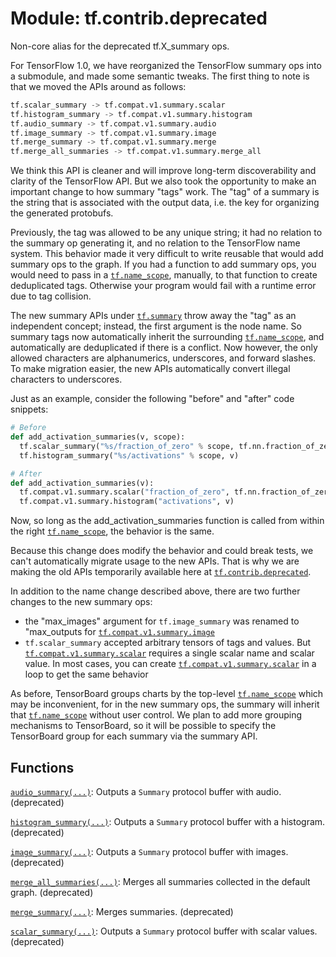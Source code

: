 <div itemscope itemtype="http://developers.google.com/ReferenceObject">
<meta itemprop="name" content="tf.contrib.deprecated" />
<meta itemprop="path" content="Stable" />
</div>

# Module: tf.contrib.deprecated

Non-core alias for the deprecated tf.X_summary ops.

<!-- Placeholder for "Used in" -->

For TensorFlow 1.0, we have reorganized the TensorFlow summary ops into a
submodule, and made some semantic tweaks. The first thing to note is that we
moved the APIs around as follows:

```python
tf.scalar_summary -> tf.compat.v1.summary.scalar
tf.histogram_summary -> tf.compat.v1.summary.histogram
tf.audio_summary -> tf.compat.v1.summary.audio
tf.image_summary -> tf.compat.v1.summary.image
tf.merge_summary -> tf.compat.v1.summary.merge
tf.merge_all_summaries -> tf.compat.v1.summary.merge_all
```

We think this API is cleaner and will improve long-term discoverability and
clarity of the TensorFlow API. But we also took the opportunity to make an
important change to how summary "tags" work. The "tag" of a summary is the
string that is associated with the output data, i.e. the key for organizing the
generated protobufs.

Previously, the tag was allowed to be any unique string; it had no relation
to the summary op generating it, and no relation to the TensorFlow name system.
This behavior made it very difficult to write reusable  that would add
summary ops to the graph. If you had a function to add summary ops, you would
need to pass in a <a href="../../tf/name_scope.md"><code>tf.name_scope</code></a>, manually, to that function to create
deduplicated tags. Otherwise your program would fail with a runtime error due
to tag collision.

The new summary APIs under <a href="../../tf/summary.md"><code>tf.summary</code></a> throw away the "tag" as an independent
concept; instead, the first argument is the node name. So summary tags now
automatically inherit the surrounding <a href="../../tf/name_scope.md"><code>tf.name_scope</code></a>, and automatically
are deduplicated if there is a conflict. Now however, the only allowed
characters are alphanumerics, underscores, and forward slashes. To make
migration easier, the new APIs automatically convert illegal characters to
underscores.

Just as an example, consider the following "before" and "after" code snippets:

```python
# Before
def add_activation_summaries(v, scope):
  tf.scalar_summary("%s/fraction_of_zero" % scope, tf.nn.fraction_of_zero(v))
  tf.histogram_summary("%s/activations" % scope, v)

# After
def add_activation_summaries(v):
  tf.compat.v1.summary.scalar("fraction_of_zero", tf.nn.fraction_of_zero(v))
  tf.compat.v1.summary.histogram("activations", v)
```

Now, so long as the add_activation_summaries function is called from within the
right <a href="../../tf/name_scope.md"><code>tf.name_scope</code></a>, the behavior is the same.

Because this change does modify the behavior and could break tests, we can't
automatically migrate usage to the new APIs. That is why we are making the old
APIs temporarily available here at <a href="../../tf/contrib/deprecated.md"><code>tf.contrib.deprecated</code></a>.

In addition to the name change described above, there are two further changes
to the new summary ops:

- the "max_images" argument for `tf.image_summary` was renamed to "max_outputs
  for <a href="../../tf/summary/image.md"><code>tf.compat.v1.summary.image</code></a>
- `tf.scalar_summary` accepted arbitrary tensors of tags and values. But
  <a href="../../tf/summary/scalar.md"><code>tf.compat.v1.summary.scalar</code></a> requires a single scalar name and scalar value.
  In most
  cases, you can create <a href="../../tf/summary/scalar.md"><code>tf.compat.v1.summary.scalar</code></a> in a loop to get the same
  behavior

As before, TensorBoard groups charts by the top-level <a href="../../tf/name_scope.md"><code>tf.name_scope</code></a> which may
be inconvenient, for in the new summary ops, the summary will inherit that
<a href="../../tf/name_scope.md"><code>tf.name_scope</code></a> without user control. We plan to add more grouping mechanisms
to TensorBoard, so it will be possible to specify the TensorBoard group for
each summary via the summary API.

## Functions

[`audio_summary(...)`](../../tf/contrib/deprecated/audio_summary.md): Outputs a `Summary` protocol buffer with audio. (deprecated)

[`histogram_summary(...)`](../../tf/contrib/deprecated/histogram_summary.md): Outputs a `Summary` protocol buffer with a histogram. (deprecated)

[`image_summary(...)`](../../tf/contrib/deprecated/image_summary.md): Outputs a `Summary` protocol buffer with images. (deprecated)

[`merge_all_summaries(...)`](../../tf/contrib/deprecated/merge_all_summaries.md): Merges all summaries collected in the default graph. (deprecated)

[`merge_summary(...)`](../../tf/contrib/deprecated/merge_summary.md): Merges summaries. (deprecated)

[`scalar_summary(...)`](../../tf/contrib/deprecated/scalar_summary.md): Outputs a `Summary` protocol buffer with scalar values. (deprecated)

